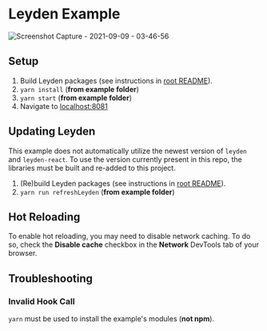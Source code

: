 # Leyden Example

![Screenshot Capture - 2021-09-09 - 03-46-56](https://user-images.githubusercontent.com/3399889/132645410-b1b79ea7-f56e-40a6-ae20-cdb71d208c3b.png)


## Setup

1. Build Leyden packages (see instructions in [root README][root-readme]).
2. `yarn install` (**from example folder**)
3. `yarn start` (**from example folder**)
4. Navigate to [localhost:8081](http://localhost:8081/)

## Updating Leyden

This example does not automatically utilize the newest version of `leyden` and `leyden-react`. To use the version currently present in this repo, the libraries must be built and re-added to this project.

1. (Re)build Leyden packages (see instructions in [root README][root-readme]).
2. `yarn run refreshLeyden` (**from example folder**)

## Hot Reloading

To enable hot reloading, you may need to disable network caching. To do so, check the **Disable cache** checkbox in the **Network** DevTools tab of your browser.

## Troubleshooting

### Invalid Hook Call

`yarn` must be used to install the example's modules (**not npm**).

[root-readme]: https://github.com/1build/leyden/blob/main/README.md
